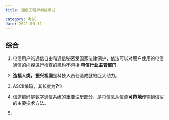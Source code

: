 ```yaml
---
title: 通信工程师初级考试

category: 考试
date: 2021-09-11
---
```


## 综合




1. 电信用户的通信自由和通信秘密受国家法律保护，依法可以对用户使用的电信通信的内容进行检查的机构不包括 **电信行业主管部门**

2. **造福人类，振兴祖国**是科技人员创造成就的巨大动力。

3. ASCII编码，其长度为**7**位

4. 信道编码是数字通信系统的重要注册部分，是将信息从信源**可靠地**传输到信宿的主要技术方法。

5. 

